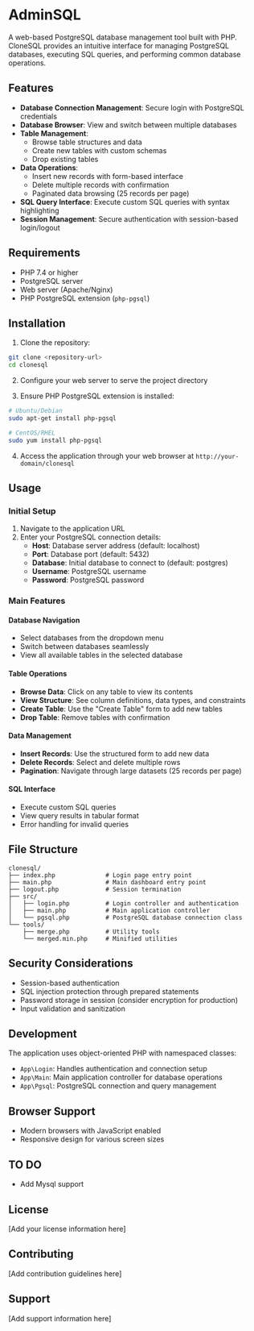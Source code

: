 # AdminSQL

A web-based PostgreSQL database management tool built with PHP. CloneSQL provides an intuitive interface for managing PostgreSQL databases, executing SQL queries, and performing common database operations.

## Features

- **Database Connection Management**: Secure login with PostgreSQL credentials
- **Database Browser**: View and switch between multiple databases
- **Table Management**: 
  - Browse table structures and data
  - Create new tables with custom schemas
  - Drop existing tables
- **Data Operations**:
  - Insert new records with form-based interface
  - Delete multiple records with confirmation
  - Paginated data browsing (25 records per page)
- **SQL Query Interface**: Execute custom SQL queries with syntax highlighting
- **Session Management**: Secure authentication with session-based login/logout

## Requirements

- PHP 7.4 or higher
- PostgreSQL server
- Web server (Apache/Nginx)
- PHP PostgreSQL extension (`php-pgsql`)

## Installation

1. Clone the repository:
```bash
git clone <repository-url>
cd clonesql
```

2. Configure your web server to serve the project directory

3. Ensure PHP PostgreSQL extension is installed:
```bash
# Ubuntu/Debian
sudo apt-get install php-pgsql

# CentOS/RHEL
sudo yum install php-pgsql
```

4. Access the application through your web browser at `http://your-domain/clonesql`

## Usage

### Initial Setup

1. Navigate to the application URL
2. Enter your PostgreSQL connection details:
   - **Host**: Database server address (default: localhost)
   - **Port**: Database port (default: 5432)
   - **Database**: Initial database to connect to (default: postgres)
   - **Username**: PostgreSQL username
   - **Password**: PostgreSQL password

### Main Features

#### Database Navigation
- Select databases from the dropdown menu
- Switch between databases seamlessly
- View all available tables in the selected database

#### Table Operations
- **Browse Data**: Click on any table to view its contents
- **View Structure**: See column definitions, data types, and constraints
- **Create Table**: Use the "Create Table" form to add new tables
- **Drop Table**: Remove tables with confirmation

#### Data Management
- **Insert Records**: Use the structured form to add new data
- **Delete Records**: Select and delete multiple rows
- **Pagination**: Navigate through large datasets (25 records per page)

#### SQL Interface
- Execute custom SQL queries
- View query results in tabular format
- Error handling for invalid queries

## File Structure

```
clonesql/
├── index.php              # Login page entry point
├── main.php               # Main dashboard entry point
├── logout.php             # Session termination
├── src/
│   ├── login.php          # Login controller and authentication
│   ├── main.php           # Main application controller
│   └── pgsql.php          # PostgreSQL database connection class
└── tools/
    ├── merge.php          # Utility tools
    └── merged.min.php     # Minified utilities
```

## Security Considerations

- Session-based authentication
- SQL injection protection through prepared statements
- Password storage in session (consider encryption for production)
- Input validation and sanitization

## Development

The application uses object-oriented PHP with namespaced classes:

- `App\Login`: Handles authentication and connection setup
- `App\Main`: Main application controller for database operations
- `App\Pgsql`: PostgreSQL connection and query management

## Browser Support

- Modern browsers with JavaScript enabled
- Responsive design for various screen sizes

## TO DO
- Add Mysql support

## License

[Add your license information here]

## Contributing

[Add contribution guidelines here]

## Support

[Add support information here]
